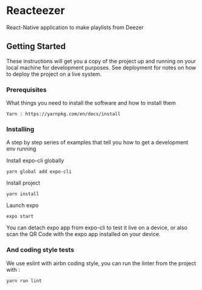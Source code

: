 # Reacteezer

React-Native application to make playlists from Deezer

## Getting Started

These instructions will get you a copy of the project up and running on your local machine for development purposes. See deployment for notes on how to deploy the project on a live system.

### Prerequisites

What things you need to install the software and how to install them

```
Yarn : https://yarnpkg.com/en/docs/install
```

### Installing

A step by step series of examples that tell you how to get a development env running

Install expo-cli globally
```
yarn global add expo-cli
```

Install project

```
yarn install
```

Launch expo

```
expo start
```

You can detach expo app from expo-cli to test it live on a device, or also scan the QR Code with the expo app installed on your device.

### And coding style tests

We use eslint with airbn coding style, you can run the linter from the project with :

```
yarn run lint
```
